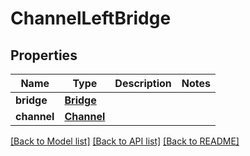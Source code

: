 # ChannelLeftBridge

## Properties
Name | Type | Description | Notes
------------ | ------------- | ------------- | -------------
**bridge** | [**Bridge**](Bridge.md) |  | 
**channel** | [**Channel**](Channel.md) |  | 

[[Back to Model list]](../README.md#documentation-for-models) [[Back to API list]](../README.md#documentation-for-api-endpoints) [[Back to README]](../README.md)


